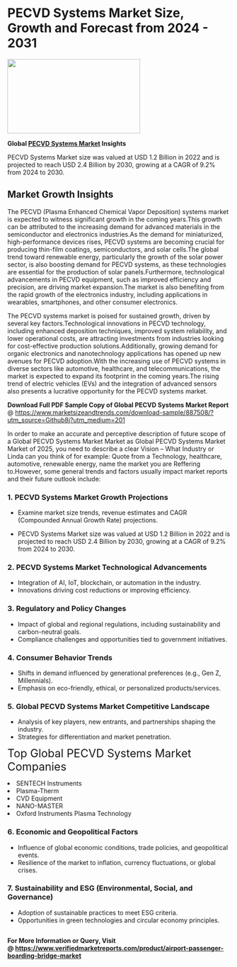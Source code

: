 <H1>PECVD Systems Market Size, Growth and Forecast from 2024 - 2031</H1><img class="aligncenter size-medium wp-image-584254" src="https://thirdeyenews.in/wp-content/uploads/2024/09/Global-Market-Research-300x168.jpeg" alt="" width="300" height="168" /><p><strong>Global&nbsp;<a href="https://www.marketsizeandtrends.com/download-sample/887508/?utm_source=Github8j?utm_medium=201">PECVD Systems Market</a> Insights</strong></p><p>PECVD Systems Market size was valued at USD 1.2 Billion in 2022 and is projected to reach USD 2.4 Billion by 2030, growing at a CAGR of 9.2% from 2024 to 2030.</p><p><h2>Market Growth Insights</h2> <p>The PECVD (Plasma Enhanced Chemical Vapor Deposition) systems market is expected to witness significant growth in the coming years.This growth can be attributed to the increasing demand for advanced materials in the semiconductor and electronics industries.As the demand for miniaturized, high-performance devices rises, PECVD systems are becoming crucial for producing thin-film coatings, semiconductors, and solar cells.The global trend toward renewable energy, particularly the growth of the solar power sector, is also boosting demand for PECVD systems, as these technologies are essential for the production of solar panels.Furthermore, technological advancements in PECVD equipment, such as improved efficiency and precision, are driving market expansion.The market is also benefiting from the rapid growth of the electronics industry, including applications in wearables, smartphones, and other consumer electronics.</p> <p>The PECVD systems market is poised for sustained growth, driven by several key factors.Technological innovations in PECVD technology, including enhanced deposition techniques, improved system reliability, and lower operational costs, are attracting investments from industries looking for cost-effective production solutions.Additionally, growing demand for organic electronics and nanotechnology applications has opened up new avenues for PECVD adoption.With the increasing use of PECVD systems in diverse sectors like automotive, healthcare, and telecommunications, the market is expected to expand its footprint in the coming years.The rising trend of electric vehicles (EVs) and the integration of advanced sensors also presents a lucrative opportunity for the PECVD systems market.<p><span class=""><strong>Download Full PDF Sample Copy of Global PECVD Systems Market Report</strong> @ <a href="https://www.marketsizeandtrends.com/download-sample/887508/?utm_source=Github8j?utm_medium=201" target="_blank">https://www.marketsizeandtrends.com/download-sample/887508/?utm_source=Github8j?utm_medium=201</a></span></p><p>In order to make an accurate and perceptive description of future scope of a Global&nbsp;PECVD Systems Market Market as Global&nbsp;PECVD Systems Market Market of 2025, you need to describe a clear Vision &ndash; What Industry or Linda can you think of for example: Quote from a Technology, healthcare, automotive, renewable energy, name the market you are Reffering to.However, some general trends and factors usually impact market reports and their future outlook include:</p><h3>1.&nbsp;<strong>PECVD Systems Market Growth Projections</strong></h3><ul><li>Examine market size trends, revenue estimates and CAGR (Compounded Annual Growth Rate) projections.</li><li><p>PECVD Systems Market size was valued at USD 1.2 Billion in 2022 and is projected to reach USD 2.4 Billion by 2030, growing at a CAGR of 9.2% from 2024 to 2030.</p></li></ul><h3>2.&nbsp;<strong>PECVD Systems Market Technological Advancements</strong></h3><ul><li>Integration of AI, IoT, blockchain, or automation in the industry.</li><li>Innovations driving cost reductions or improving efficiency.</li></ul><h3>3.&nbsp;<strong>Regulatory and Policy Changes</strong></h3><ul><li>Impact of global and regional regulations, including sustainability and carbon-neutral goals.</li><li>Compliance challenges and opportunities tied to government initiatives.</li></ul><h3>4.&nbsp;<strong>Consumer Behavior Trends</strong></h3><ul><li>Shifts in demand influenced by generational preferences (e.g., Gen Z, Millennials).</li><li>Emphasis on eco-friendly, ethical, or personalized products/services.</li></ul><h3>5.&nbsp;<strong>Global PECVD Systems Market Competitive Landscape</strong></h3><ul><li>Analysis of key players, new entrants, and partnerships shaping the industry.</li><li>Strategies for differentiation and market penetration.</li></ul><p data-pm-slice="1 1 []"><span style="color: inherit; font-family: inherit; font-size: 25px;">Top Global PECVD Systems Market Companies</span></p><div class="" data-test-id=""><p><li>SENTECH Instruments</li><li> Plasma-Therm</li><li> CVD Equipment</li><li> NANO-MASTER</li><li> Oxford Instruments Plasma Technology</li></p></div><h3>6.&nbsp;<strong>Economic and Geopolitical Factors</strong></h3><ul><li>Influence of global economic conditions, trade policies, and geopolitical events.</li><li>Resilience of the market to inflation, currency fluctuations, or global crises.</li></ul><h3>7.&nbsp;<strong>Sustainability and ESG (Environmental, Social, and Governance)</strong></h3><ul><li>Adoption of sustainable practices to meet ESG criteria.</li><li>Opportunities in green technologies and circular economy principles.</li></ul><h2><strong style="font-size: 14px;">For More Information or Query, Visit @&nbsp;</strong><a style="background-color: #ffffff; font-size: 14px;" href="https://www.marketsizeandtrends.com/report/pecvd-systems-market-/" target="_blank">https://www.verifiedmarketreports.com/product/airport-passenger-boarding-bridge-market</a></h2>